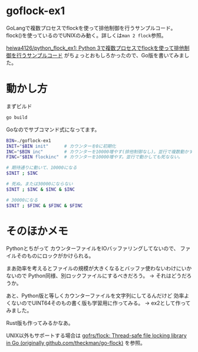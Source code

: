 # goflock-ex1

GoLangで複数プロセスでflockを使って排他制御を行うサンプルコード。
flock()を使っているのでUNIXのみ動く。詳しくは`man 2 flock`参照。

[heiwa4126/python_flock_ex1: Python 3で複数プロセスでflockを使って排他制御を行うサンプルコード](https://github.com/heiwa4126/python_flock_ex1)
がちょっとおもしろかったので、Go版を書いてみました。


# 動かし方

まずビルド
```sh
go build
```

Goなのでサブコマンド式になってます。

```sh
BIN=./goflock-ex1
INIT="$BIN init"      # カウンターを0に初期化
INC="$BIN inc"        # カウンターを10000増やす(排他制御なし)。並行で複数動かすと死ぬ。
FINC="$BIN flockinc"  # カウンターを10000増やす。並行で動かしても死なない。

# 期待通りに動いて、10000になる
$INIT ; $INC

# 死ぬ。または30000にならない
$INIT ; $INC & $INC & $INC

# 30000になる
$INIT ; $FINC & $FINC & $FINC
```


# そのほかメモ

Pythonとちがって
カウンターファイルをIOバッファリングしてないので、
ファイルそのものにロックがかけられる。

まあ効率を考えるとファイルの規模が大きくなるとバッファ使わないわけにいかないので
Python同様、別ロックファイルにするべきだろう。
-> それはどうだろうか。

あと、Python版と等しくカウンターファイルを文字列にしてるんだけど
効率よくないのでUINT64そのもの書く版も学習用に作ってみる。
-> ex2として作ってみました。

Rust版も作ってみるかなあ。

UNIX以外もサポートする場合は
[gofrs/flock: Thread\-safe file locking library in Go \(originally github\.com/theckman/go\-flock\)](https://github.com/gofrs/flock)
を参照。
